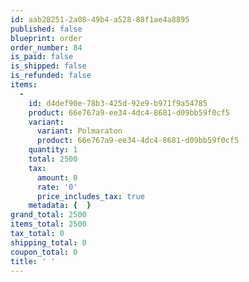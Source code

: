 ```yaml
---
id: aab28251-2a08-49b4-a528-88f1ae4a8895
published: false
blueprint: order
order_number: 84
is_paid: false
is_shipped: false
is_refunded: false
items:
  -
    id: d4def90e-78b3-425d-92e9-b971f9a54785
    product: 66e767a9-ee34-4dc4-8681-d09bb59f0cf5
    variant:
      variant: Polmaraton
      product: 66e767a9-ee34-4dc4-8681-d09bb59f0cf5
    quantity: 1
    total: 2500
    tax:
      amount: 0
      rate: '0'
      price_includes_tax: true
    metadata: {  }
grand_total: 2500
items_total: 2500
tax_total: 0
shipping_total: 0
coupon_total: 0
title: ' '
---
```


